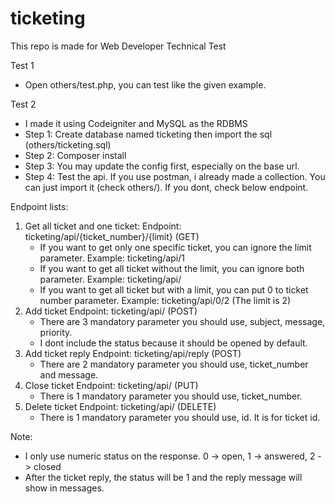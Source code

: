 # ticketing

This repo is made for Web Developer Technical Test

Test 1
- Open others/test.php, you can test like the given example.

Test 2
- I made it using Codeigniter and MySQL as the RDBMS
- Step 1: Create database named ticketing then import the sql (others/ticketing.sql)
- Step 2: Composer install
- Step 3: You may update the config first, especially on the base url.
- Step 4: Test the api. If you use postman, i already made a collection. You can just import it (check others/). If you dont, check below endpoint.

Endpoint lists:
1. Get all ticket and one ticket:
	 Endpoint: ticketing/api/{ticket_number}/{limit} (GET)
	 - If you want to get only one specific ticket, you can ignore the limit parameter. Example: ticketing/api/1
	 - If you want to get all ticket without the limit, you can ignore both parameter. Example: ticketing/api/
	 - If you want to get all ticket but with a limit, you can put 0 to ticket number parameter. Example: ticketing/api/0/2 (The limit is 2)
3. Add ticket
   Endpoint: ticketing/api/ (POST)
	 - There are 3 mandatory parameter you should use, subject, message, priority.
	 - I dont include the status because it should be opened by default.
5. Add ticket reply
   Endpoint: ticketing/api/reply (POST)
	 - There are 2 mandatory parameter you should use, ticket_number and message.
7. Close ticket
   Endpoint: ticketing/api/ (PUT)
	 - There is 1 mandatory parameter you should use, ticket_number.
9. Delete ticket
   Endpoint: ticketing/api/ (DELETE)
	 - There is 1 mandatory parameter you should use, id. It is for ticket id.

Note:
- I only use numeric status on the response. 0 -> open, 1 -> answered, 2 -> closed
- After the ticket reply, the status will be 1 and the reply message will show in messages.
